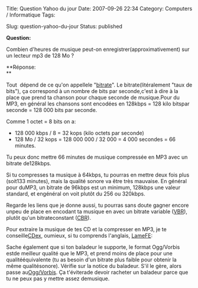 Title: Question Yahoo du jour
Date: 2007-09-26 22:34
Category: Computers / Informatique
Tags:

Slug: question-yahoo-du-jour
Status: published

**Question:**  

<div class="\"hitcitation\"">

Combien d'heures de musique peut-on enregistrer(approximativement) sur un lecteur mp3 de 128 Mo ?  

</div>

  

**Réponse:  
**

Tout  dépend de ce qu'on appellele "[bitrate](\%22http://fr.wikipedia.org/wiki/Bitrate\%22)". Le bitrate(litéralement "taux de bits"), ça correspond à un nombre de bits par seconde,c'est à dire à la place que prend ta chanson pour chaque seconde de musique.Pour du MP3, en général les chansons sont encodées en 128kbps = 128 kilo bitspar seconde = 128 000 bits par seconde.  
  
Comme 1 octet = 8 bits on a:  

-   128 000 kbps / 8 = 32 kops (kilo octets par seconde)
-   128 Mo / 32 kops = 128 000 000 / 32 000 = 4 000 secondes = 66 minutes.

Tu peux donc mettre 66 minutes de musique compressée en MP3 avec un bitrate de128kbps.  
  
Si tu compresses ta musique à 64kbps, tu pourras en mettre deux fois plus (soit133 minutes), mais la qualité sonore va être très mauvaise. En général pour duMP3, un bitrate de 96kbps est un minimum, 128kbps une valeur standard, et engénéral on voit plutôt du 256 ou 320kbps.  
  
Regarde les liens que je donne aussi, tu pourras sans doute gagner encore unpeu de place en encodant ta musique en avec un bitrate variable ([VBR](\%22http://fr.wikipedia.org/wiki/Variable_bit_rate\%22)), plutôt qu'un bitrateconstant ([CBR](\%22http://fr.wikipedia.org/wiki/Constant_bit_rate\%22)).  
  
Pour extraire la musique de tes CD et la compresser en MP3, je te conseille[CDex](\%22http://www.clubic.com/telecharger-fiche9645-cdex.html\%22), oumieux, si tu comprends l'anglais, [LameFE](\%22http://www.clubic.com/telecharger-fiche11043-lamefe.html\%22):  
  
Sache également que si ton baladeur le supporte, le format Ogg/Vorbis  estde meilleur qualité que le MP3, et prend moins de place pour une qualitééquivalente (tu as besoin d'un bitrate plus faible pour obtenir la même qualitésonore). Vérifie sur la notice du baladeur. S'il le gère, alors passe au[Ogg/Vorbis](\%22http://fr.wikipedia.org/wiki/Ogg_vorbis\%22). Ça t'éviterade devoir racheter un baladeur parce que tu ne peux pas y mettre assez demusique.
